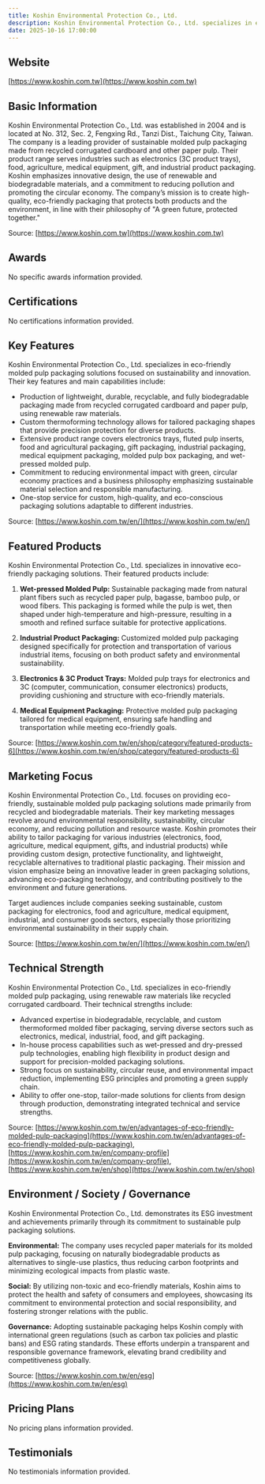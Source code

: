 ```yaml
---
title: Koshin Environmental Protection Co., Ltd.
description: Koshin Environmental Protection Co., Ltd. specializes in eco-friendly molded pulp packaging solutions, offering customizable, sustainable packaging for industries such as electronics, food, medical, and industrial products. Established in 2004 and based in Taichung, Taiwan, the company is dedicated to innovative, biodegradable, and recyclable packaging that supports a circular economy and reduces environmental impact.
date: 2025-10-16 17:00:00
---
```


## Website

[https://www.koshin.com.tw](https://www.koshin.com.tw)

## Basic Information

Koshin Environmental Protection Co., Ltd. was established in 2004 and is located at No. 312, Sec. 2, Fengxing Rd., Tanzi Dist., Taichung City, Taiwan. The company is a leading provider of sustainable molded pulp packaging made from recycled corrugated cardboard and other paper pulp. Their product range serves industries such as electronics (3C product trays), food, agriculture, medical equipment, gift, and industrial product packaging. Koshin emphasizes innovative design, the use of renewable and biodegradable materials, and a commitment to reducing pollution and promoting the circular economy. The company’s mission is to create high-quality, eco-friendly packaging that protects both products and the environment, in line with their philosophy of "A green future, protected together."

Source: [https://www.koshin.com.tw](https://www.koshin.com.tw)

## Awards

No specific awards information provided.

## Certifications

No certifications information provided.

## Key Features

Koshin Environmental Protection Co., Ltd. specializes in eco-friendly molded pulp packaging solutions focused on sustainability and innovation. Their key features and main capabilities include:

- Production of lightweight, durable, recyclable, and fully biodegradable packaging made from recycled corrugated cardboard and paper pulp, using renewable raw materials.
- Custom thermoforming technology allows for tailored packaging shapes that provide precision protection for diverse products.
- Extensive product range covers electronics trays, fluted pulp inserts, food and agricultural packaging, gift packaging, industrial packaging, medical equipment packaging, molded pulp box packaging, and wet-pressed molded pulp.
- Commitment to reducing environmental impact with green, circular economy practices and a business philosophy emphasizing sustainable material selection and responsible manufacturing.
- One-stop service for custom, high-quality, and eco-conscious packaging solutions adaptable to different industries.

Source: [https://www.koshin.com.tw/en/](https://www.koshin.com.tw/en/)

## Featured Products

Koshin Environmental Protection Co., Ltd. specializes in innovative eco-friendly packaging solutions. Their featured products include:

1. **Wet-pressed Molded Pulp:** Sustainable packaging made from natural plant fibers such as recycled paper pulp, bagasse, bamboo pulp, or wood fibers. This packaging is formed while the pulp is wet, then shaped under high-temperature and high-pressure, resulting in a smooth and refined surface suitable for protective applications.

2. **Industrial Product Packaging:** Customized molded pulp packaging designed specifically for protection and transportation of various industrial items, focusing on both product safety and environmental sustainability.

3. **Electronics & 3C Product Trays:** Molded pulp trays for electronics and 3C (computer, communication, consumer electronics) products, providing cushioning and structure with eco-friendly materials.

4. **Medical Equipment Packaging:** Protective molded pulp packaging tailored for medical equipment, ensuring safe handling and transportation while meeting eco-friendly goals.

Source: [https://www.koshin.com.tw/en/shop/category/featured-products-6](https://www.koshin.com.tw/en/shop/category/featured-products-6)

## Marketing Focus

Koshin Environmental Protection Co., Ltd. focuses on providing eco-friendly, sustainable molded pulp packaging solutions made primarily from recycled and biodegradable materials. Their key marketing messages revolve around environmental responsibility, sustainability, circular economy, and reducing pollution and resource waste. Koshin promotes their ability to tailor packaging for various industries (electronics, food, agriculture, medical equipment, gifts, and industrial products) while providing custom design, protective functionality, and lightweight, recyclable alternatives to traditional plastic packaging. Their mission and vision emphasize being an innovative leader in green packaging solutions, advancing eco-packaging technology, and contributing positively to the environment and future generations.

Target audiences include companies seeking sustainable, custom packaging for electronics, food and agriculture, medical equipment, industrial, and consumer goods sectors, especially those prioritizing environmental sustainability in their supply chain.

Source: [https://www.koshin.com.tw/en/](https://www.koshin.com.tw/en/)

## Technical Strength

Koshin Environmental Protection Co., Ltd. specializes in eco-friendly molded pulp packaging, using renewable raw materials like recycled corrugated cardboard. Their technical strengths include:

- Advanced expertise in biodegradable, recyclable, and custom thermoformed molded fiber packaging, serving diverse sectors such as electronics, medical, industrial, food, and gift packaging.
- In-house process capabilities such as wet-pressed and dry-pressed pulp technologies, enabling high flexibility in product design and support for precision-molded packaging solutions.
- Strong focus on sustainability, circular reuse, and environmental impact reduction, implementing ESG principles and promoting a green supply chain.
- Ability to offer one-stop, tailor-made solutions for clients from design through production, demonstrating integrated technical and service strengths.

Source: [https://www.koshin.com.tw/en/advantages-of-eco-friendly-molded-pulp-packaging](https://www.koshin.com.tw/en/advantages-of-eco-friendly-molded-pulp-packaging), [https://www.koshin.com.tw/en/company-profile](https://www.koshin.com.tw/en/company-profile), [https://www.koshin.com.tw/en/shop](https://www.koshin.com.tw/en/shop)

## Environment / Society / Governance

Koshin Environmental Protection Co., Ltd. demonstrates its ESG investment and achievements primarily through its commitment to sustainable pulp packaging solutions.

**Environmental:** The company uses recycled paper materials for its molded pulp packaging, focusing on naturally biodegradable products as alternatives to single-use plastics, thus reducing carbon footprints and minimizing ecological impacts from plastic waste.

**Social:** By utilizing non-toxic and eco-friendly materials, Koshin aims to protect the health and safety of consumers and employees, showcasing its commitment to environmental protection and social responsibility, and fostering stronger relations with the public.

**Governance:** Adopting sustainable packaging helps Koshin comply with international green regulations (such as carbon tax policies and plastic bans) and ESG rating standards. These efforts underpin a transparent and responsible governance framework, elevating brand credibility and competitiveness globally.

Source: [https://www.koshin.com.tw/en/esg](https://www.koshin.com.tw/en/esg)

## Pricing Plans

No pricing plans information provided.

## Testimonials

No testimonials information provided.